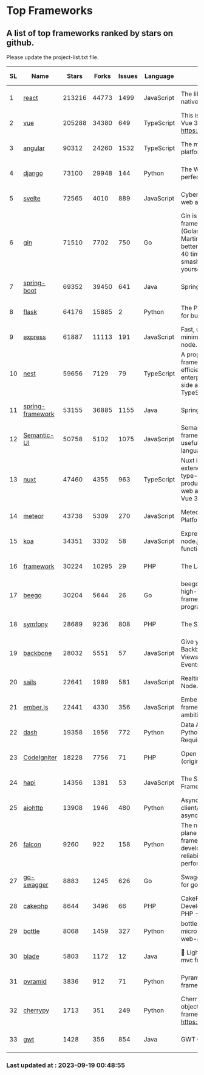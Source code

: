 # Top Frameworks
## A list of top frameworks ranked by stars on github.  
Please update the project-list.txt file.

| SL| Name  | Stars| Forks| Issues | Language | Description | Last Commit |
| --| ------| -----| ---- | ------ | -------- | ----------- | ----------- |
| 1 | [react](https://github.com/facebook/react) | 213216 | 44773 | 1499 | JavaScript | The library for web and native user interfaces | 2023-09-18 15:56:47 |
| 2 | [vue](https://github.com/vuejs/vue) | 205288 | 34380 | 649 | TypeScript | This is the repo for Vue 2. For Vue 3, go to https://github.com/vuejs/core | 2023-04-27 09:43:19 |
| 3 | [angular](https://github.com/angular/angular) | 90312 | 24260 | 1532 | TypeScript | The modern web developer’s platform | 2023-09-18 18:42:44 |
| 4 | [django](https://github.com/django/django) | 73100 | 29948 | 144 | Python | The Web framework for perfectionists with deadlines. | 2023-09-18 22:07:45 |
| 5 | [svelte](https://github.com/sveltejs/svelte) | 72565 | 4010 | 889 | JavaScript | Cybernetically enhanced web apps | 2023-09-18 06:48:35 |
| 6 | [gin](https://github.com/gin-gonic/gin) | 71510 | 7702 | 750 | Go | Gin is a HTTP web framework written in Go (Golang). It features a Martini-like API with much better performance -- up to 40 times faster. If you need smashing performance, get yourself some Gin. | 2023-09-08 14:18:00 |
| 7 | [spring-boot](https://github.com/spring-projects/spring-boot) | 69352 | 39450 | 641 | Java | Spring Boot | 2023-09-18 17:09:39 |
| 8 | [flask](https://github.com/pallets/flask) | 64176 | 15885 | 2 | Python | The Python micro framework for building web applications. | 2023-09-05 21:02:38 |
| 9 | [express](https://github.com/expressjs/express) | 61887 | 11113 | 191 | JavaScript | Fast, unopinionated, minimalist web framework for node. | 2023-05-16 01:53:48 |
| 10 | [nest](https://github.com/nestjs/nest) | 59656 | 7129 | 79 | TypeScript | A progressive Node.js framework for building efficient, scalable, and enterprise-grade server-side applications with TypeScript/JavaScript 🚀 | 2023-09-18 08:06:37 |
| 11 | [spring-framework](https://github.com/spring-projects/spring-framework) | 53155 | 36885 | 1155 | Java | Spring Framework | 2023-09-18 15:02:26 |
| 12 | [Semantic-UI](https://github.com/Semantic-Org/Semantic-UI) | 50758 | 5102 | 1075 | JavaScript | Semantic is a UI component framework based around useful principles from natural language. | 2023-01-11 17:05:32 |
| 13 | [nuxt](https://github.com/nuxt/nuxt) | 47460 | 4355 | 963 | TypeScript | Nuxt is an intuitive and extendable way to create type-safe, performant and production-grade full-stack web apps and websites with Vue 3. | 2023-09-18 12:09:59 |
| 14 | [meteor](https://github.com/meteor/meteor) | 43738 | 5309 | 270 | JavaScript | Meteor, the JavaScript App Platform | 2023-09-12 18:26:16 |
| 15 | [koa](https://github.com/koajs/koa) | 34351 | 3302 | 58 | JavaScript | Expressive middleware for node.js using ES2017 async functions | 2023-05-17 07:50:49 |
| 16 | [framework](https://github.com/laravel/framework) | 30224 | 10295 | 29 | PHP | The Laravel Framework. | 2023-09-18 18:32:31 |
| 17 | [beego](https://github.com/beego/beego) | 30204 | 5644 | 26 | Go | beego is an open-source, high-performance web framework for the Go programming language. | 2023-09-18 07:28:20 |
| 18 | [symfony](https://github.com/symfony/symfony) | 28689 | 9236 | 808 | PHP | The Symfony PHP framework | 2023-09-18 11:06:54 |
| 19 | [backbone](https://github.com/jashkenas/backbone) | 28032 | 5551 | 57 | JavaScript | Give your JS App some Backbone with Models, Views, Collections, and Events | 2023-08-10 22:05:08 |
| 20 | [sails](https://github.com/balderdashy/sails) | 22641 | 1989 | 581 | JavaScript | Realtime MVC Framework for Node.js | 2023-09-01 21:26:40 |
| 21 | [ember.js](https://github.com/emberjs/ember.js) | 22441 | 4330 | 356 | JavaScript | Ember.js - A JavaScript framework for creating ambitious web applications | 2023-09-18 15:47:02 |
| 22 | [dash](https://github.com/plotly/dash) | 19358 | 1956 | 772 | Python | Data Apps & Dashboards for Python. No JavaScript Required. | 2023-08-29 16:49:04 |
| 23 | [CodeIgniter](https://github.com/bcit-ci/CodeIgniter) | 18228 | 7756 | 71 | PHP | Open Source PHP Framework (originally from EllisLab) | 2023-04-07 17:57:13 |
| 24 | [hapi](https://github.com/hapijs/hapi) | 14356 | 1381 | 53 | JavaScript | The Simple, Secure Framework Developers Trust | 2023-09-18 11:40:11 |
| 25 | [aiohttp](https://github.com/aio-libs/aiohttp) | 13908 | 1946 | 480 | Python | Asynchronous HTTP client/server framework for asyncio and Python | 2023-09-18 20:12:31 |
| 26 | [falcon](https://github.com/falconry/falcon) | 9260 | 922 | 158 | Python | The no-magic web data plane API and microservices framework for Python developers, with a focus on reliability, correctness, and performance at scale. | 2023-08-21 21:45:34 |
| 27 | [go-swagger](https://github.com/go-swagger/go-swagger) | 8883 | 1245 | 626 | Go | Swagger 2.0 implementation for go | 2023-08-21 22:25:45 |
| 28 | [cakephp](https://github.com/cakephp/cakephp) | 8644 | 3496 | 66 | PHP | CakePHP: The Rapid Development Framework for PHP - Official Repository | 2023-09-17 03:31:47 |
| 29 | [bottle](https://github.com/bottlepy/bottle) | 8068 | 1459 | 327 | Python | bottle.py is a fast and simple micro-framework for python web-applications. | 2022-09-05 15:24:52 |
| 30 | [blade](https://github.com/lets-blade/blade) | 5803 | 1172 | 12 | Java | :rocket: Lightning fast and elegant mvc framework for Java8 | 2023-06-16 05:18:49 |
| 31 | [pyramid](https://github.com/Pylons/pyramid) | 3836 | 912 | 71 | Python | Pyramid - A Python web framework | 2023-09-14 21:55:43 |
| 32 | [cherrypy](https://github.com/cherrypy/cherrypy) | 1713 | 351 | 249 | Python | CherryPy is a pythonic, object-oriented HTTP framework.      https://cherrypy.dev | 2023-08-04 13:52:17 |
| 33 | [gwt](https://github.com/gwtproject/gwt) | 1428 | 356 | 854 | Java | GWT Open Source Project | 2023-09-13 21:29:31 |

### Last updated at : 2023-09-19 00:48:55
